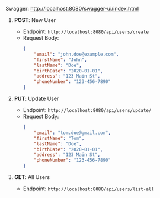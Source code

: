 Swagger: [http://localhost:8080/swagger-ui/index.html](http://localhost:8080/swagger-ui/index.html)

1. **POST**: New User
    - Endpoint: `http://localhost:8080/api/users/create`
    - Request Body:
        ```json
        {
            "email": "john.doe@example.com",
            "firstName": "John",
            "lastName": "Doe",
            "birthDate": "2020-01-01",
            "address": "123 Main St",
            "phoneNumber": "123-456-7890"
        }
        ```

2. **PUT**: Update User
    - Endpoint: `http://localhost:8080/api/users/update/`
    - Request Body:
        ```json
        {
            "email": "tom.doe@gmail.com",
            "firstName": "Tom",
            "lastName": "Doe",
            "birthDate": "2020-01-01",
            "address": "123 Main St",
            "phoneNumber": "123-456-7890"
        }
        ```

3. **GET**: All Users
    - Endpoint: `http://localhost:8080/api/users/list-all`
